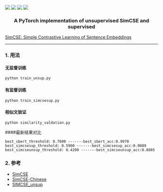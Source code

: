 ![](https://img.shields.io/badge/Python-3.7.5-blue)
![](https://img.shields.io/badge/torch-1.8.0-green)
![](https://img.shields.io/badge/transformers-4.5.1-green)
![](https://img.shields.io/badge/tqdm-4.49.0-green)

<h3 align="center">
<p>A PyTorch implementation of unsupervised SimCSE and supervised </p>
</h3>

[SimCSE: Simple Contrastive Learning of Sentence Embeddings](https://arxiv.org/abs/2104.08821)

---

### 1. 用法

#### 无监督训练 
```bash
python train_unsup.py 
```

#### 有监督训练 
```bash
python train_simcsesup.py 
```

#### 相似文验证
```bash
python similarity_valdation.py
```

####最新结果对比
```
best_sbert_threshold: 0.7600 -------best_sbert_acc:0.9970
best_simcsesup_threshold: 0.5900 -------best_simcsesup_acc:0.9889
best_simcseunsup_threshold: 0.4200 -------best_simcseunsup_acc:0.8865
```



### 2. 参考
- [SimCSE](https://github.com/princeton-nlp/SimCSE)
- [SimCSE-Chinese](https://github.com/zhengyanzhao1997/NLP-model/tree/main/model/model/Torch_model/SimCSE-Chinese)
- [SIMCSE_unsup](https://github.com/KwangKa/SIMCSE_unsup)
